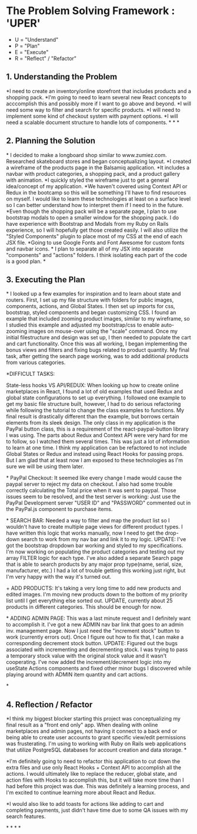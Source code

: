 <h1>The Problem Solving Framework : 'UPER'</h1>

* U = "Understand"
* P = "Plan"
* E = "Execute"
* R = "Reflect" / "Refactor"

<h2>1. Understanding the Problem</h2>
*I need to create an inventory/online storefront that includes products and a shopping pack.
*I'm going to need to learn several new React concepts to acccomplish this and possibly more if I want to go above and beyond.
*I will need some way to filter and search for specific products.
*I will need to implement some kind of checkout system with payment options.
*I will need a scalable document structure to handle lots of components.
*
*
*
<h2>
    2. Planning the Solution
</h2>
<p>
* I decided to make a longboard shop similar to www.zumiez.com. Researched skateboard stores and began conceptualizing layout.
*I created a wireframe of the products page in the Balsamiq application.
*It includes a navbar with product categories, a shopping pack, and a product gallery with animation.
*I quickly styled the wireframe just to get a general idea/concept of my application.
*We haven't covered using Context API or Redux in the bootcamp so this will be something I'll have to find resources on myself. I would like to learn these technologies at least on a surface level so I can better understand how to interpret them if I need to in the future.
*Even though the shopping pack will be a separate page, I plan to use bootstrap modals to open a smaller window for the shopping pack. I do have experience with Bootstrap and Modals from my Ruby on Rails experience, so I will hopefully get those created easily. I will also utilize the "Styled Components" plugin to place most of my CSS at the end of each JSX file.
*Going to use Google Fonts and Font Awesome for custom fonts and navbar icons.
* I plan to separate all of my JSX into separate "components" and "actions" folders. I think isolating each part of the code is a good plan.
*
</p>
<h2>
    3. Executing the Plan
</h2>
* I looked up a few examples for inspiration and to learn about state and routers. First, I set up my file structure with folders for public images, components, actions, and Global States. I then set up imports for css, bootstrap, styled components and began customizing CSS.
I found an example that included zooming product images, similar to my wireframe, so I studied this example and adjusted my bootstrap/css to enable auto-zooming images on mouse-over using the "scale" command. Once my initial filestructure and design was set up, I then needed to populate the cart and cart functionality. Once this was all working, I began implementing the bonus views and filters and fixing bugs related to product quantity. My final task, after getting the search page working, was to add additional products from various categories.

*DIFFICULT TASKS: 
<p>
State-less hooks VS API/REDUX:
When looking up how to create online marketplaces in React, I found a lot of old examples that used Redux and global state configurations to set up everything. I followed one example to get my basic file structure built, however, I had to do serious refactoring while following the tutorial to change the class examples to functions. My final result is drastically different than the example, but borrows certain elements from its sleek design. The only class in my application is the PayPal button class, this is a requirement of the react-paypal-button library I was using. The parts about Redux and Context API were very hard for me to follow, so I watched them several times. This was just a lot of information to learn at one time. I think my application can be refactored to not include Global States or Redux and instead using React Hooks for passing props. But I am glad that at least now I am exposed to these technologies as I'm sure we will be using them later.
 </p>
<p>
* PayPal Checkout: It seemed like every change I made would cause the paypal server to reject my data on checkout. I also had some trouble correctly calculating the Total price when it was sent to paypal. Those issues seem to be resolved, and the test server is working: Just use the PayPal Development server "USER ID" and "PASSWORD" commented out in the PayPal.js component to purchase items.
 </p>
 <p>
* SEARCH BAR: Needed a way to filter and map the product list so I wouldn't have to create multiple page views for different product types. I have written this logic that works manually, now I need to get the drop-down search to work from my nav bar and link it to my logic. UPDATE: I've got the bootstrap dropdown bar working and styled to my specifications. I'm now working on populating the product categories and testing out my array FILTER logic for each type. 
I've also added a separate Search page that is able to search products by any major prop type(name, serial, size, manufacturer, etc.) I had a lot of trouble getting this working just right, but I'm very happy with the way it's turned out.
 </p>

  <p>
+ ADD PRODUCTS: It's taking a very long time to add new products and edited images. I'm moving new products down to the bottom of my priority list until I get everything else sorted out. UPDATE, currently about 25 products in different categories. This should be enough for now.
</p>

  <p>
* ADDING ADMIN PAGE: This was a last minute request and I definitely want to accomplish it. I've got a new ADMIN nav bar link that goes to an admin inv. management page. Now I just need the "increment stock" button to work (currently errors out). Once I figure out how to fix that, I can make a corresponding decrement stock button. UPDATE: Figured out the bugs associated with incrementing and decrementing stock. I was trying to pass a temporary stock value with the original stock value and it wasn't cooperating. I've now added the increment/decrement logic into my useState Actions components and fixed other minor bugs I discovered while playing around with ADMIN item quantity and cart actions.
 </p>
*
<h2>
    4. Reflection / Refactor
</h2>
  <p>
*I think my biggest blocker starting this project was conceptualizing my final result as a "front end only" app. When dealing with online marketplaces and admin pages, not having it connect to a back end or being able to create user accounts to grant specific view/edit permissions was frusterating. I'm using to working with Ruby on Rails web applications that utilize PostgreSQL databases for account creation and data storage.
*
 </p>
 <p>
*I'm definitely going to need to refactor this application to cut down the extra files and use only React Hooks + Context API to accomplish all the actions. I would ultimately like to replace the reducer, global state, and action files with Hooks to accomplish this, but it will take more time than I had before this project was due. This was definitely a learning process, and I'm excited to continue learning more about React and Redux.
 <p>
*I would also like to add toasts for actions like adding to cart and completing payments, just didn't have time due to some QA issues with my search features.
</p>
*
*
*
*